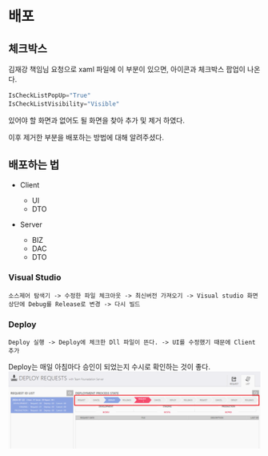 
# 배포
## 체크박스
김재강 책임님 요청으로 xaml 파일에 이 부분이 있으면, 아이콘과 체크박스 팝업이 나온다.
```cs
IsCheckListPopUp="True"
IsCheckListVisibility="Visible"
```

있어야 할 화면과 없어도 될 화면을 찾아 추가 및 제거 하였다.

이후 제거한 부분을 배포하는 방법에 대해 알려주셨다.


## 배포하는 법
- Client
    - UI
    - DTO

- Server
    - BIZ
    - DAC
    - DTO
    
### Visual Studio
```
소스제어 탐색기 -> 수정한 파일 체크아웃 -> 최신버전 가져오기 -> Visual studio 화면 상단에 Debug를 Release로 변경 -> 다시 빌드 
```

### Deploy
```
Deploy 실행 -> Deploy에 체크한 Dll 파일이 뜬다. -> UI를 수정했기 때문에 Client 추가 
```
Deploy는 매일 아침마다 승인이 되었는지 수시로 확인하는 것이 좋다.
![배포](img/배포.png)